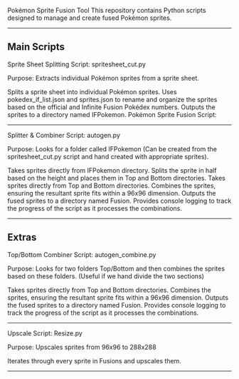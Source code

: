 Pokémon Sprite Fusion Tool
This repository contains Python scripts designed to manage and create fused Pokémon sprites.


----------------------------------------------------------------------------------------------------------------------------------------------
Main Scripts
----------------------------------------------------------------------------------------------------------------------------------------------

Sprite Sheet Splitting Script: spritesheet_cut.py

Purpose: Extracts individual Pokémon sprites from a sprite sheet.

Splits a sprite sheet into individual Pokémon sprites.
Uses pokedex_if_list.json and sprites.json to rename and organize the sprites based on the official and Infinite Fusion Pokédex numbers.
Outputs the sprites to a directory named IFPokemon.
Pokémon Sprite Fusion Script:

----------------------------------------------------------------------------------------------------------------------------------------------

Splitter & Combiner Script: autogen.py

Purpose: Looks for a folder called IFPokemon (Can be created from the spritesheet_cut.py script and hand created with appropriate sprites).

Takes sprites directly from IFPokemon directory.
Splits the sprite in half based on the height and places them in Top and Bottom directories.
Takes sprites directly from Top and Bottom directories.
Combines the sprites, ensuring the resultant sprite fits within a 96x96 dimension.
Outputs the fused sprites to a directory named Fusion.
Provides console logging to track the progress of the script as it processes the combinations.

----------------------------------------------------------------------------------------------------------------------------------------------
Extras
----------------------------------------------------------------------------------------------------------------------------------------------

Top/Bottom Combiner Script: autogen_combine.py

Purpose: Looks for two folders Top/Bottom and then combines the sprites based on these folders. (Useful if we hand divide the two sections)

Takes sprites directly from Top and Bottom directories.
Combines the sprites, ensuring the resultant sprite fits within a 96x96 dimension.
Outputs the fused sprites to a directory named Fusion.
Provides console logging to track the progress of the script as it processes the combinations.

----------------------------------------------------------------------------------------------------------------------------------------------

Upscale Script: Resize.py

Purpose: Upscales sprites from 96x96 to 288x288

Iterates through every sprite in Fusions and upscales them.

----------------------------------------------------------------------------------------------------------------------------------------------
